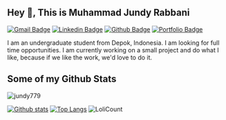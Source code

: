 ## Hey 👋, This is Muhammad Jundy Rabbani
[![Gmail Badge](https://img.shields.io/badge/-jundyfauzi789@gmail.com-c14438?style=flat&logo=Gmail&logoColor=white&link=mailto:jundyfauzi789@gmail.com)](mailto:jundyfauzi789@gmail.com) 
[![Linkedin Badge](https://img.shields.io/badge/instagram-jundy779-blue?style=flat&logo=instagram&logoColor=blue&link=https://www.instagram.com/muh_jundy_r/)](https://www.instagram.com/muh_jundy_r/) [![Github Badge](https://img.shields.io/badge/-jundy779-grey?style=flat&logo=github&logoColor=white&link=https://github.com/jundy779/)](https://www.github.com/jundy779/) [![Portfolio Badge](https://img.shields.io/badge/webssh-web-blue?style=flat&link=https://www.fusiontempest.my.id/)](https://www.technovpn.biz.id/) <p align='left'>I am an undergraduate student from Depok, Indonesia. I am looking for full time opportunities. I am currently working on a small project and do what I like, because if we like the work, we'd love to do it.</p>
## Some of my Github Stats
<p align=left> <img src=https://komarev.com/ghpvc/?username=jundy779 alt=jundy779 /> </p>

[![Github stats](https://github-readme-stats.vercel.app/api?username=jundy779&show_icons=true&icon_color=FFFF00&theme=dark&title_color=FFFF00&include_all_commits=true)](https://github.com/jundy779/github-readme-stats)
[![Top Langs](https://github-readme-stats.vercel.app/api/top-langs/?username=jundy779&icon_color=FFFF00&theme=dark&title_color=FFFF00&layout=compact)](https://github.com/jundy779/github-readme-stats)
![LoliCount](https://count.getloli.com/get/@jundy779?theme=rule34)
